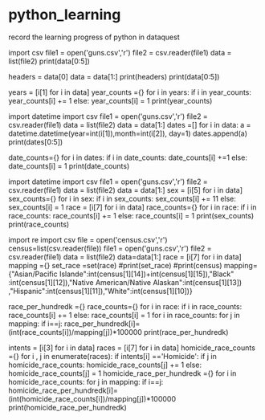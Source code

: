 # python_learning
record the learning progress of python in dataquest

import csv
file1 = open('guns.csv','r')
file2 = csv.reader(file1)
data = list(file2)
print(data[0:5])


headers = data[0]
data = data[1:]
print(headers)
print(data[0:5])

years = [i[1] for i in data]
year_counts ={}
for i in years:
    if i in year_counts:
        year_counts[i] += 1
    else:
        year_counts[i] = 1
print(year_counts)

import datetime
import csv
file1 = open('guns.csv','r')
file2 = csv.reader(file1)
data = list(file2)
data = data[1:]
dates =[]
for i in data:
    a = datetime.datetime(year=int(i[1]),month=int(i[2]), day=1)
    dates.append(a)
print(dates[0:5])

date_counts={}
for i in dates:
    if i in date_counts:
        date_counts[i] +=1
    else:
        date_counts[i] = 1
print(date_counts)

import datetime
import csv
file1 = open('guns.csv','r')
file2 = csv.reader(file1)
data = list(file2)
data = data[1:]
sex = [i[5] for i in data]
sex_counts={}
for i in sex:
    if i in sex_counts:
        sex_counts[i] += 11
    else:
        sex_counts[i] = 1
race = [i[7] for i in data]
race_counts={}
for i in race:
    if i in race_counts:
        race_counts[i] += 1
    else:
        race_counts[i] = 1
print(sex_counts)
print(race_counts)

import re
import csv
file = open('census.csv','r')
census=list(csv.reader(file))
file1 = open('guns.csv','r')
file2 = csv.reader(file1)
data = list(file2)
data=data[1:]
race = [i[7] for i in data]
mapping ={}
set_race =set(race)
#print(set_race)
#print(census)
mapping={"Asian/Pacific Islande":int(census[1][14])+int(census[1][15]),"Black"
         :int(census[1][12]),"Native American/Native Alaskan":int(census[1][13])
         ,"Hispanic":int(census[1][11]),"White":int(census[1][10])}

race_per_hundredk ={}
race_counts={}
for i in race:
    if i in race_counts:
        race_counts[i] += 1
    else:
        race_counts[i] = 1
for i in race_counts:
    for j in mapping:
        if i==j:
            race_per_hundredk[i]=(int(race_counts[i])/mapping[j])*100000
print(race_per_hundredk)


intents = [i[3] for i in data]
races = [i[7] for i in data]
homicide_race_counts ={}
for i , j in enumerate(races):
    if intents[i] =='Homicide':
        if j in homicide_race_counts:
            homicide_race_counts[j] += 1
        else:
            homicide_race_counts[j] = 1
homicide_race_per_hundredk ={}
for i in homicide_race_counts:
    for j in mapping:
        if i==j:
            homicide_race_per_hundredk[i]=(int(homicide_race_counts[i])/mapping[j])*100000
print(homicide_race_per_hundredk)
